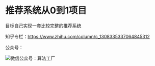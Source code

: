 # 推荐系统从0到1项目

目标自己实现一套比较完整的推荐系统

知乎专栏：https://www.zhihu.com/column/c_1308335337064845312

公众号：

![微信公众号：算法工厂](https://jinfeng-pic.oss-cn-beijing.aliyuncs.com/image_20201107160645.png)
